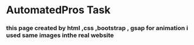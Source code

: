 
# AutomatedPros Task

### this page created by html ,css ,bootstrap , gsap for animation i used same images inthe real website  

